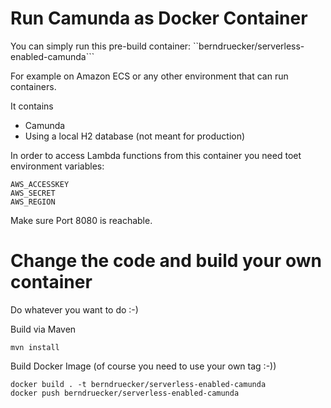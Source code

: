 # Run Camunda as Docker Container

You can simply run this pre-build container:  ``berndruecker/serverless-enabled-camunda```

For example on Amazon ECS or any other environment that can run containers.

It contains

* Camunda
* Using a local H2 database (not meant for production)

In order to access Lambda functions from this container you need toet environment variables:

```
AWS_ACCESSKEY
AWS_SECRET
AWS_REGION
```

Make sure Port 8080 is reachable.

# Change the code and build your own container

Do whatever you want to do :-)

Build via Maven

```
mvn install
```

Build Docker Image (of course you need to use your own tag :-))

```
docker build . -t berndruecker/serverless-enabled-camunda
docker push berndruecker/serverless-enabled-camunda
```
